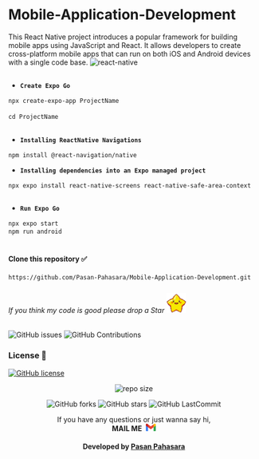 # Mobile-Application-Development

This React Native project introduces a popular framework for building mobile apps using JavaScript and React. It allows developers to create cross-platform mobile apps that can run on both iOS and Android devices with a single code base.
![react-native](https://github.com/Pasan-Pahasara/Mobile-Application-Development/assets/88943660/a62b2bd5-5d42-4b49-84b2-14d0e7d4cfd3)


##
- **`Create Expo Go`**
```
npx create-expo-app ProjectName

cd ProjectName
```

##
- **`Installing ReactNative Navigations`**
```
npm install @react-navigation/native
```

- **`Installing dependencies into an Expo managed project`**
```
npx expo install react-native-screens react-native-safe-area-context
```
##
- **`Run Expo Go`**
```
npx expo start
npm run android  
```

#  
#### Clone this repository ✅
```md
https://github.com/Pasan-Pahasara/Mobile-Application-Development.git
```
###                                              
###### If you think my code is good please drop a Star <img src="https://github.com/Pasan-Pahasara/md-alpha/blob/main/star.webp" width="40px">

![GitHub issues](https://img.shields.io/github/issues/Pasan-Pahasara/Mobile-Application-Development?&labelColor=black&color=eb3b5a&label=Issues&logo=issues&logoColor=black&style=for-the-badge)
![GitHub Contributions](https://img.shields.io/github/contributors/Pasan-Pahasara/Mobile-Application-Development?&labelColor=black&color=8854d0&style=for-the-badge)

### License 📝
[![GitHub license](https://img.shields.io/github/license/Pasan-Pahasara/Mobile-Application-Development?&labelColor=black&color=3867d6&style=for-the-badge)](https://github.com/Pasan-Pahasara/REST-API/blob/main/License)

<div align="center">

![repo size](https://img.shields.io/github/repo-size/Pasan-Pahasara/Mobile-Application-Development?label=Repo%20Size&style=for-the-badge&labelColor=black&color=20bf6b)
 
![GitHub forks](https://img.shields.io/github/forks/Pasan-Pahasara/Mobile-Application-Development?&labelColor=black&color=0fb9b1&style=for-the-badge)
![GitHub stars](https://img.shields.io/github/stars/Pasan-Pahasara/Mobile-Application-Development?&labelColor=black&color=f7b731&style=for-the-badge)
![GitHub LastCommit](https://img.shields.io/github/last-commit/Pasan-Pahasara/Mobile-Application-Development?logo=github&labelColor=black&color=d1d8e0&style=for-the-badge)

</div>

<div align="center"> 
If you have any questions or just wanna say hi, <br><b>MAIL ME</b>&nbsp;
  <a href="mailto:pasanpahasara7788@gmail.com">
      <img width="20px" src="https://github.com/Pasan-Pahasara/md-alpha/blob/main/gmail.svg" />
  </a></p>
 
 </div>

<div align="center"> 
 
#### Developed by [Pasan Pahasara](https://github.com/Pasan-Pahasara/) 
</div>

